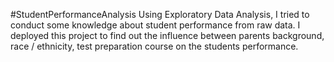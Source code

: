 #StudentPerformanceAnalysis
Using Exploratory Data Analysis, I tried to conduct some knowledge about student performance from raw data. I deployed this project to find out the influence between parents background, race / ethnicity, test preparation course on the students performance.
